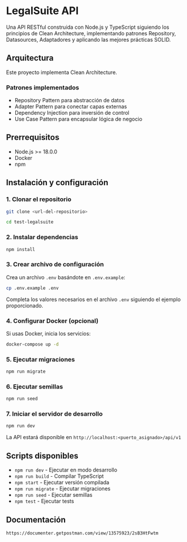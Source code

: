 # LegalSuite API

Una API RESTful construida con Node.js y TypeScript siguiendo los principios de Clean Architecture, implementando patrones Repository, Datasources, Adaptadores y aplicando las mejores prácticas SOLID.

## Arquitectura

Este proyecto implementa Clean Architecture.

### Patrones implementados

- Repository Pattern para abstracción de datos
- Adapter Pattern para conectar capas externas
- Dependency Injection para inversión de control
- Use Case Pattern para encapsular lógica de negocio

## Prerrequisitos

- Node.js >= 18.0.0
- Docker
- npm

## Instalación y configuración

### 1. Clonar el repositorio

```bash
git clone <url-del-repositorio>

cd test-legalsuite
```

### 2. Instalar dependencias

```bash
npm install
```

### 3. Crear archivo de configuración

Crea un archivo `.env` basándote en `.env.example`:

```bash
cp .env.example .env
```

Completa los valores necesarios en el archivo `.env` siguiendo el ejemplo proporcionado.

### 4. Configurar Docker (opcional)

Si usas Docker, inicia los servicios:

```bash
docker-compose up -d
```

### 5. Ejecutar migraciones

```bash
npm run migrate
```

### 6. Ejecutar semillas

```bash
npm run seed
```

### 7. Iniciar el servidor de desarrollo

```bash
npm run dev
```

La API estará disponible en `http://localhost:<puerto_asignado>/api/v1`

## Scripts disponibles

- `npm run dev` - Ejecutar en modo desarrollo
- `npm run build` - Compilar TypeScript
- `npm start` - Ejecutar versión compilada
- `npm run migrate` - Ejecutar migraciones
- `npm run seed` - Ejecutar semillas
- `npm test` - Ejecutar tests

## Documentación

`https://documenter.getpostman.com/view/13575923/2sB3HtFwtm`
